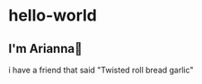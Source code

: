 # hello-world
I'm Arianna🤔
------------------------------------------------------------------------
i have a friend that said "Twisted roll bread garlic"
